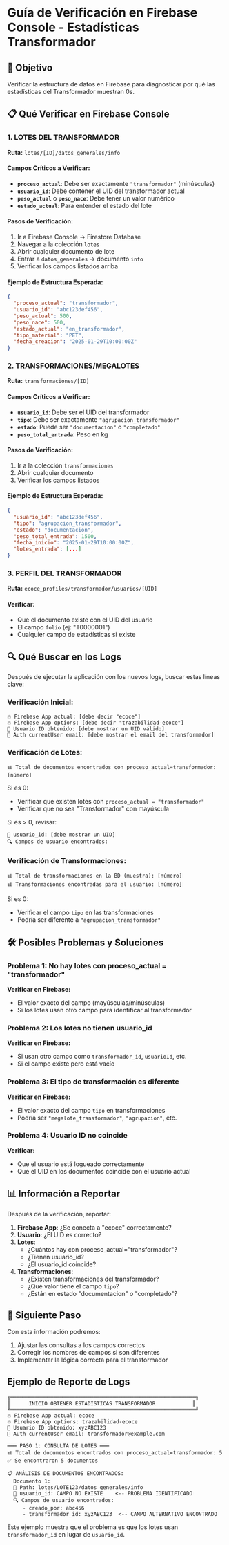# Guía de Verificación en Firebase Console - Estadísticas Transformador

## 🎯 Objetivo
Verificar la estructura de datos en Firebase para diagnosticar por qué las estadísticas del Transformador muestran 0s.

## 📋 Qué Verificar en Firebase Console

### 1. LOTES DEL TRANSFORMADOR
**Ruta:** `lotes/[ID]/datos_generales/info`

#### Campos Críticos a Verificar:
- **`proceso_actual`**: Debe ser exactamente `"transformador"` (minúsculas)
- **`usuario_id`**: Debe contener el UID del transformador actual
- **`peso_actual`** o **`peso_nace`**: Debe tener un valor numérico
- **`estado_actual`**: Para entender el estado del lote

#### Pasos de Verificación:
1. Ir a Firebase Console → Firestore Database
2. Navegar a la colección `lotes`
3. Abrir cualquier documento de lote
4. Entrar a `datos_generales` → documento `info`
5. Verificar los campos listados arriba

#### Ejemplo de Estructura Esperada:
```json
{
  "proceso_actual": "transformador",
  "usuario_id": "abc123def456",
  "peso_actual": 500,
  "peso_nace": 500,
  "estado_actual": "en_transformador",
  "tipo_material": "PET",
  "fecha_creacion": "2025-01-29T10:00:00Z"
}
```

### 2. TRANSFORMACIONES/MEGALOTES
**Ruta:** `transformaciones/[ID]`

#### Campos Críticos a Verificar:
- **`usuario_id`**: Debe ser el UID del transformador
- **`tipo`**: Debe ser exactamente `"agrupacion_transformador"`
- **`estado`**: Puede ser `"documentacion"` o `"completado"`
- **`peso_total_entrada`**: Peso en kg

#### Pasos de Verificación:
1. Ir a la colección `transformaciones`
2. Abrir cualquier documento
3. Verificar los campos listados

#### Ejemplo de Estructura Esperada:
```json
{
  "usuario_id": "abc123def456",
  "tipo": "agrupacion_transformador",
  "estado": "documentacion",
  "peso_total_entrada": 1500,
  "fecha_inicio": "2025-01-29T10:00:00Z",
  "lotes_entrada": [...]
}
```

### 3. PERFIL DEL TRANSFORMADOR
**Ruta:** `ecoce_profiles/transformador/usuarios/[UID]`

#### Verificar:
- Que el documento existe con el UID del usuario
- El campo `folio` (ej: "T0000001")
- Cualquier campo de estadísticas si existe

## 🔍 Qué Buscar en los Logs

Después de ejecutar la aplicación con los nuevos logs, buscar estas líneas clave:

### Verificación Inicial:
```
🔥 Firebase App actual: [debe decir "ecoce"]
🔥 Firebase App options: [debe decir "trazabilidad-ecoce"]
👤 Usuario ID obtenido: [debe mostrar un UID válido]
👤 Auth currentUser email: [debe mostrar el email del transformador]
```

### Verificación de Lotes:
```
📊 Total de documentos encontrados con proceso_actual=transformador: [número]
```

Si es 0:
- Verificar que existen lotes con `proceso_actual = "transformador"`
- Verificar que no sea "Transformador" con mayúscula

Si es > 0, revisar:
```
👤 usuario_id: [debe mostrar un UID]
🔍 Campos de usuario encontrados:
```

### Verificación de Transformaciones:
```
📊 Total de transformaciones en la BD (muestra): [número]
📊 Transformaciones encontradas para el usuario: [número]
```

Si es 0:
- Verificar el campo `tipo` en las transformaciones
- Podría ser diferente a `"agrupacion_transformador"`

## 🛠️ Posibles Problemas y Soluciones

### Problema 1: No hay lotes con proceso_actual = "transformador"
**Verificar en Firebase:**
- El valor exacto del campo (mayúsculas/minúsculas)
- Si los lotes usan otro campo para identificar al transformador

### Problema 2: Los lotes no tienen usuario_id
**Verificar en Firebase:**
- Si usan otro campo como `transformador_id`, `usuarioId`, etc.
- Si el campo existe pero está vacío

### Problema 3: El tipo de transformación es diferente
**Verificar en Firebase:**
- El valor exacto del campo `tipo` en transformaciones
- Podría ser `"megalote_transformador"`, `"agrupacion"`, etc.

### Problema 4: Usuario ID no coincide
**Verificar:**
- Que el usuario está logueado correctamente
- Que el UID en los documentos coincide con el usuario actual

## 📊 Información a Reportar

Después de la verificación, reportar:

1. **Firebase App**: ¿Se conecta a "ecoce" correctamente?
2. **Usuario**: ¿El UID es correcto?
3. **Lotes**: 
   - ¿Cuántos hay con proceso_actual="transformador"?
   - ¿Tienen usuario_id?
   - ¿El usuario_id coincide?
4. **Transformaciones**:
   - ¿Existen transformaciones del transformador?
   - ¿Qué valor tiene el campo `tipo`?
   - ¿Están en estado "documentacion" o "completado"?

## 🚀 Siguiente Paso

Con esta información podremos:
1. Ajustar las consultas a los campos correctos
2. Corregir los nombres de campos si son diferentes
3. Implementar la lógica correcta para el transformador

## Ejemplo de Reporte de Logs

```
╔════════════════════════════════════════════════════════════╗
║      INICIO OBTENER ESTADÍSTICAS TRANSFORMADOR            ║
╚════════════════════════════════════════════════════════════╝
🔥 Firebase App actual: ecoce
🔥 Firebase App options: trazabilidad-ecoce
👤 Usuario ID obtenido: xyzABC123
👤 Auth currentUser email: transformador@example.com

═══ PASO 1: CONSULTA DE LOTES ═══
📊 Total de documentos encontrados con proceso_actual=transformador: 5
✅ Se encontraron 5 documentos

📋 ANÁLISIS DE DOCUMENTOS ENCONTRADOS:
  Documento 1:
  📍 Path: lotes/LOTE123/datos_generales/info
  👤 usuario_id: CAMPO NO EXISTE    <-- PROBLEMA IDENTIFICADO
  🔍 Campos de usuario encontrados:
     - creado_por: abc456
     - transformador_id: xyzABC123  <-- CAMPO ALTERNATIVO ENCONTRADO
```

Este ejemplo muestra que el problema es que los lotes usan `transformador_id` en lugar de `usuario_id`.